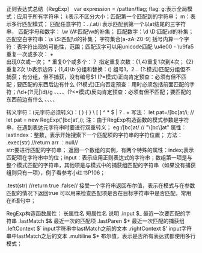 正则表达式总结（RegExp）
var expression = /patten/flag;
flag:
g:表示全局模式；应用于所有字符串；
i:表示不区分大小；匹配第一个匹配到的字符串；
m：表示多行匹配模式；
匹配任意字符：.     /.at/i   表示匹配到第一个以at结尾的三字符串，
匹配字母和数字： \w      \W:匹配\w的补集；
匹配数字：\d            \D:匹配\d的补集；
匹配空白字符串：\s       \S:匹配\d的补集；
字符集合[a-zA-Z0-9]   括号内算一个字符：表字符出现的可能性，范围；匹配汉字可以用unicode匹配 \u4e00 - \u9fa5
重复一次或多次： +   
出现0次或一次； *
重复0个或多个：？
指定重复次数：{1,4}重复1次到4次；  {2}重复2次  \b表示边界；{1,4}\b
分组和替换：() 组号$1，$2...
(?:模式)匹配分组但不捕获；有分组，但不捕获，没有编号$1
(?=模式)正向肯定预查：必须有但不匹配；要匹配的东西后边有什么 
(?!模式)正向否定预查：用时必须包括前面匹配的字符；/\d+(?!元|\d)/g
、、、、(?<=模式)反向肯定预查：必须有但不匹配；要匹配的东西前边有什么 、、、、

转义字符：(元字符必须转义)：( ) { } \ [ ] ^ * $ | ? . + 
写法： let pat=/[bc]at/i;     // let pat = new RegExp('[bc]at',i);
注：由于RegExp构造函数的模式参数是字符串，在遇到表达元字符串时要进行双重转义；
    eg:/\[bc\]at/    //   "\\[bc\\]at"
属性：lastIndex：整数，表示开始搜索下一个匹配项的字符串的字符位置；
方法：
.exec(str)     //return arr ：null//   
    str:要进行匹配的字符串；
    返回一个数组的实例，有两个特殊的属性：index;表示匹配项在字符串中的位；input：表示应用正则表达式的字符串；数组第一项是与整个模式匹配的字符串，其他项是与模式中的捕获组匹配的字符串（如果没有捕获组则只有一项），例子看参考小红书P106；

.test(str)      //return true :false//
    接受一个字符串返回布尔值，表示在模式与在参数匹配的情况下返回true
    可以用来检查匹配项是否在目标字符串中是否匹配，常用在if语句中；


RegExp构造函数属性：
长属性名        短属性名    说明
.input          $_       最近一次要匹配的字符串
.lastMatch      $&       最近一次的匹配项
.lastParen      $+       最近一次匹配的捕获组
.leftContext    $`      input字符串中lastMatch之前的文本
.rightContext   $'      input字符串中lastMatch之后的文本
.multiline      $*      布尔值，表示是否所有表达式都使用多行模式；





